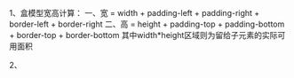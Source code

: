 1、盒模型宽高计算：
    一、宽 = width + padding-left + padding-right + border-left + border-right
    二、高 = height + padding-top + padding-bottom + border-top + border-bottom
    其中width*height区域则为留给子元素的实际可用面积
    
2、 